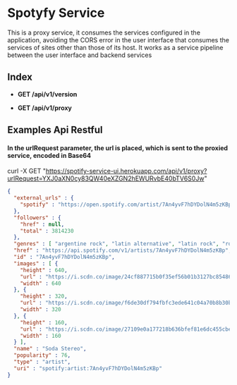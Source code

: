 # Spotyfy Service

This is a proxy service, it consumes the services configured in the application, avoiding the CORS error in the user interface that consumes the services of sites other than those of its host.
It works as a service pipeline between the user interface and backend services

## Index

+ **GET /api/v1/version**

+ **GET /api/v1/proxy**


## Examples Api Restful

#### In the urlRequest parameter, the url is placed, which is sent to the proxied service, encoded in Base64

curl -X GET "https://spotify-service-ui.herokuapp.com/api/v1/proxy?urlRequest=YXJ0aXN0cy83QW40eXZGN2hEWURvbE40bTV6S0Jw"
```json
{
  "external_urls" : {
    "spotify" : "https://open.spotify.com/artist/7An4yvF7hDYDolN4m5zKBp"
  },
  "followers" : {
    "href" : null,
    "total" : 3814230
  },
  "genres" : [ "argentine rock", "latin alternative", "latin rock", "rock en espanol", "ska argentino" ],
  "href" : "https://api.spotify.com/v1/artists/7An4yvF7hDYDolN4m5zKBp",
  "id" : "7An4yvF7hDYDolN4m5zKBp",
  "images" : [ {
    "height" : 640,
    "url" : "https://i.scdn.co/image/24cf887715b0f35ef56b01b3127bc85486485155",
    "width" : 640
  }, {
    "height" : 320,
    "url" : "https://i.scdn.co/image/f6de30df794fbfc3ede641c04a70b8b30b178035",
    "width" : 320
  }, {
    "height" : 160,
    "url" : "https://i.scdn.co/image/27109e0a177218b636bfef81e6dc455cbe34ccac",
    "width" : 160
  } ],
  "name" : "Soda Stereo",
  "popularity" : 76,
  "type" : "artist",
  "uri" : "spotify:artist:7An4yvF7hDYDolN4m5zKBp"
}
```
